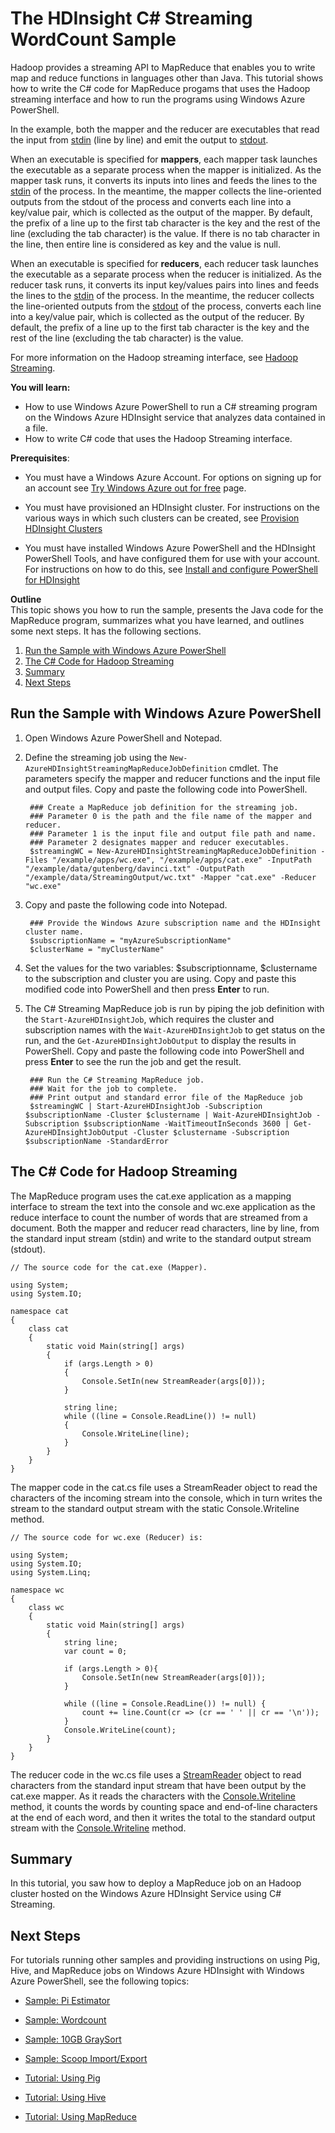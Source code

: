 <properties linkid="manage-services-hdinsight-sample-csharp-streaming" urlDisplayName="HDInsight Samples" pageTitle="Samples topic title TBD - Windows Azure" Title="Samples topic title TBD - Windows Azure" metaKeywords="hdinsight, hdinsight administration, hdinsight administration azure" Description="Learn how to run a sample TBD." umbracoNaviHide="0" disqusComments="1" writer="bradsev" editor="cgronlun" manager="paulettm" />

# The HDInsight C# Streaming WordCount Sample
 
Hadoop provides a streaming API to MapReduce that enables you to write map and reduce functions in languages other than Java. This tutorial shows how to write the C# code for MapReduce progams that uses the Hadoop streaming interface and how to run the programs using Windows Azure PowerShell. 

In the example, both the mapper and the reducer are executables that read the input from [stdin][stdin-stdout-stderr] (line by line) and emit the output to [stdout][stdin-stdout-stderr].

When an executable is specified for **mappers**, each mapper task launches the executable as a separate process when the mapper is initialized. As the mapper task runs, it converts its inputs into lines and feeds the lines to the [stdin][stdin-stdout-stderr] of the process. In the meantime, the mapper collects the line-oriented outputs from the stdout of the process and converts each line into a key/value pair, which is collected as the output of the mapper. By default, the prefix of a line up to the first tab character is the key and the rest of the line (excluding the tab character) is the value. If there is no tab character in the line, then entire line is considered as key and the value is null. 

When an executable is specified for **reducers**, each reducer task launches the executable as a separate process when the reducer is initialized. As the reducer task runs, it converts its input key/values pairs into lines and feeds the lines to the [stdin][stdin-stdout-stderr] of the process. In the meantime, the reducer collects the line-oriented outputs from the [stdout][stdin-stdout-stderr] of the process, converts each line into a key/value pair, which is collected as the output of the reducer. By default, the prefix of a line up to the first tab character is the key and the rest of the line (excluding the tab character) is the value. 

For more information on the Hadoop streaming interface, see [Hadoop Streaming][hadoop-streaming]. 
 
**You will learn:**		
* How to use Windows Azure PowerShell to run a C# streaming program on the Windows Azure HDInsight service that analyzes data contained in a file.		
* How to write C# code that uses the Hadoop Streaming interface.


**Prerequisites**:	

- You must have a Windows Azure Account. For options on signing up for an account see [Try Windows Azure out for free](http://www.windowsazure.com/en-us/pricing/free-trial/) page.

- You must have provisioned an HDInsight cluster. For instructions on the various ways in which such clusters can be created, see [Provision HDInsight Clusters](/en-us/manage/services/hdinsight/provision-hdinsight-clusters/)

- You must have installed Windows Azure PowerShell and the HDInsight PowerShell Tools, and have configured them for use with your account. For instructions on how to do this, see [Install and configure PowerShell for HDInsight](/en-us/manage/services/hdinsight/configure-powershell-for-hdinsight/)


**Outline**		
This topic shows you how to run the sample, presents the Java code for the MapReduce program, summarizes what you have learned, and outlines some next steps. It has the following sections.
	
1. [Run the Sample with Windows Azure PowerShell](#run-sample)	
2. [The C# Code for Hadoop Streaming](#java-code)
3. [Summary](#summary)	
4. [Next Steps](#next-steps)	

<h2><a id="run-sample"></a>Run the Sample with Windows Azure PowerShell</h2>

1. Open Windows Azure PowerShell and Notepad.

2. Define the streaming job using the `New-AzureHDInsightStreamingMapReduceJobDefinition` cmdlet. The parameters specify the mapper and reducer functions and the input file and output files. Copy and paste the following code into PowerShell.
 
		### Create a MapReduce job definition for the streaming job.
		### Parameter 0 is the path and the file name of the mapper and reducer.
		### Parameter 1 is the input file and output file path and name.
		### Parameter 2 designates mapper and reducer executables.
		$streamingWC = New-AzureHDInsightStreamingMapReduceJobDefinition -Files "/example/apps/wc.exe", "/example/apps/cat.exe" -InputPath "/example/data/gutenberg/davinci.txt" -OutputPath "/example/data/StreamingOutput/wc.txt" -Mapper "cat.exe" -Reducer "wc.exe" 

3. Copy and paste the following code into Notepad.
	
		### Provide the Windows Azure subscription name and the HDInsight cluster name.
		$subscriptionName = "myAzureSubscriptionName"   
		$clusterName = "myClusterName"
                 
4. Set the values for the two variables: $subscriptionname, $clustername to the subscription and cluster you are using. Copy and paste this modified code into PowerShell and then press **Enter** to run.                 

5. The C# Streaming MapReduce job is run by piping the job definition with the `Start-AzureHDInsightJob`, which requires the cluster and subscription names with the `Wait-AzureHDInsightJob` to get status on the run, and the `Get-AzureHDInsightJobOutput` to display the results in PowerShell. Copy and paste the following code into PowerShell and press **Enter** to see the run the job and get the result.

		### Run the C# Streaming MapReduce job.
		### Wait for the job to complete.
		### Print output and standard error file of the MapReduce job
		$streamingWC | Start-AzureHDInsightJob -Subscription $subscriptionName -Cluster $clustername | Wait-AzureHDInsightJob -Subscription $subscriptionName -WaitTimeoutInSeconds 3600 | Get-AzureHDInsightJobOutput -Cluster $clustername -Subscription $subscriptionName -StandardError 


<h2><a id="java-code"></a>The C# Code for Hadoop Streaming</h2>

The MapReduce program uses the cat.exe application as a mapping interface to stream the text into the console and wc.exe application as the reduce interface to count the number of words that are streamed from a document. Both the mapper and reducer read characters, line by line, from the standard input stream (stdin) and write to the standard output stream (stdout). 



	// The source code for the cat.exe (Mapper). 
	 
	using System;
	using System.IO;
	
	namespace cat
	{
	    class cat
	    {
	        static void Main(string[] args)
	        {
	            if (args.Length > 0)
	            {
	                Console.SetIn(new StreamReader(args[0])); 
	            }
	
	            string line;
	            while ((line = Console.ReadLine()) != null) 
	            {
	                Console.WriteLine(line);
	            }
	        }
	    }
	}

 

The mapper code in the cat.cs file uses a StreamReader object to read the characters of the incoming stream into the console, which in turn writes the stream to the standard output stream with the static Console.Writeline method.


	// The source code for wc.exe (Reducer) is:
	
	using System;
	using System.IO;
	using System.Linq;
	
	namespace wc
	{
	    class wc
	    {
	        static void Main(string[] args)
	        {
	            string line;
	            var count = 0;
	
	            if (args.Length > 0){
	                Console.SetIn(new StreamReader(args[0]));
	            }
	
	            while ((line = Console.ReadLine()) != null) {
	                count += line.Count(cr => (cr == ' ' || cr == '\n'));
	            }
	            Console.WriteLine(count);
	        }
	    }
	}


The reducer code in the wc.cs file uses a [StreamReader][streamreader]   object to read characters from the standard input stream that have been output by the cat.exe mapper. As it reads the characters with the [Console.Writeline][console-writeline] method, it counts the words by counting space and end-of-line characters at the end of each word, and then it writes the total to the standard output stream with the [Console.Writeline][console-writeline] method. 

<h2><a id="summary"></a>Summary</h2>

In this tutorial, you saw how to deploy a MapReduce job on an Hadoop cluster hosted on the Windows Azure HDInsight Service using C# Streaming.

<h2><a id="next-steps"></a>Next Steps</h2>

For tutorials running other samples and providing instructions on using Pig, Hive, and MapReduce jobs on Windows Azure HDInsight with Windows Azure PowerShell, see the following topics:


* [Sample: Pi Estimator][pi-estimator]

* [Sample: Wordcount][wordcount]

* [Sample: 10GB GraySort][10gb-graysort]

* [Sample: Scoop Import/Export][scoop]

* [Tutorial: Using Pig][pig]

* [Tutorial: Using Hive][hive]

* [Tutorial: Using MapReduce][mapreduce]


[getting-started]: /en-us/manage/services/hdinsight/get-started-hdinsight/
[hadoop-streaming]: http://wiki.apache.org/hadoop/HadoopStreaming
[streamreader]: http://msdn.microsoft.com/en-us/library/system.io.streamreader.aspx
[console-writeline]: http://msdn.microsoft.com/en-us/library/system.console.writeline
[stdin-stdout-stderr]: http://msdn.microsoft.com/en-us/library/3x292kth(v=vs.110).aspx
[pi-estimator]: /en-us/manage/services/hdinsight/howto-run-samples/sample-pi-estimator/
[wordcount]: /en-us/manage/services/hdinsight/howto-run-samples/sample-wordcount/
[10gb-graysort]: /en-us/manage/services/hdinsight/howto-run-samples/sample-10gb-graysort/
[scoop]: /en-us/manage/services/hdinsight/howto-run-samples/sample-sqoop-import-export/
[mapreduce]: /en-us/manage/services/hdinsight/using-mapreduce-with-hdinsight/
[hive]: /en-us/manage/services/hdinsight/using-hive-with-hdinsight/
[pig]: /en-us/manage/services/hdinsight/using-pig-with-hdinsight/
 
